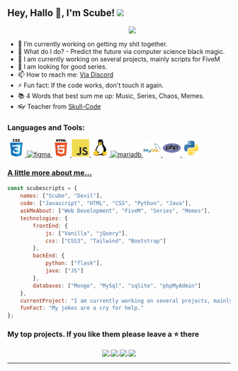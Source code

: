 <h2>Hey, Hallo 🤗, I'm Scube! <img src="https://media.giphy.com/media/mGcNjsfWAjY5AEZNw6/giphy.gif" width="50"></h2> <img align='right' src="https://media.giphy.com/media/M9gbBd9nbDrOTu1Mqx/giphy.gif" width="230"> 
<br/>

- 🔭 I’m currently working on getting my shit together.
- 🔮 What do I do? - Predict the future via computer science black magic.
- 🌱 I am currently working on several projects, mainly scripts for FiveM
- 👯 I am looking for good series.
- 📫 How to reach me: [Via Discord](https://discord.gg/Mqgewse3Yc)
- ⚡ Fun fact: If the code works, don't touch it again.
- 📚 4 Words that best sum me up: Music, Series, Chaos, Memes.
- 👓 Teacher from [Skull-Code](https://github.com/Skull-Code)

</p>
<h3 align="left">Languages and Tools:</h3>
<p align="left"> <a href="https://www.w3schools.com/css/" target="_blank" rel="noreferrer"> <img src="https://raw.githubusercontent.com/devicons/devicon/master/icons/css3/css3-original-wordmark.svg" alt="css3" width="40" height="40"/> </a> <a href="https://www.figma.com/" target="_blank" rel="noreferrer"> <img src="https://www.vectorlogo.zone/logos/figma/figma-icon.svg" alt="figma" width="40" height="40"/> </a> <a href="https://www.w3.org/html/" target="_blank" rel="noreferrer"> <img src="https://raw.githubusercontent.com/devicons/devicon/master/icons/html5/html5-original-wordmark.svg" alt="html5" width="40" height="40"/> </a> <a href="https://developer.mozilla.org/en-US/docs/Web/JavaScript" target="_blank" rel="noreferrer"> <img src="https://raw.githubusercontent.com/devicons/devicon/master/icons/javascript/javascript-original.svg" alt="javascript" width="40" height="40"/> </a> <a href="https://www.linux.org/" target="_blank" rel="noreferrer"> <img src="https://raw.githubusercontent.com/devicons/devicon/master/icons/linux/linux-original.svg" alt="linux" width="40" height="40"/> </a> <a href="https://mariadb.org/" target="_blank" rel="noreferrer"> <img src="https://www.vectorlogo.zone/logos/mariadb/mariadb-icon.svg" alt="mariadb" width="40" height="40"/> </a> <a href="https://www.mysql.com/" target="_blank" rel="noreferrer"> <img src="https://raw.githubusercontent.com/devicons/devicon/master/icons/mysql/mysql-original-wordmark.svg" alt="mysql" width="40" height="40"/> </a> <a href="https://www.php.net" target="_blank" rel="noreferrer"> <img src="https://raw.githubusercontent.com/devicons/devicon/master/icons/php/php-original.svg" alt="php" width="40" height="40"/> </a> <a href="https://www.python.org" target="_blank" rel="noreferrer"> <img src="https://raw.githubusercontent.com/devicons/devicon/master/icons/python/python-original.svg" alt="python" width="40" height="40"/> 


### A little more about me...  

```javascript
const scubescripts = {
    names: ["Scube", "Devil"],
    code: ["Javascript", "HTML", "CSS", "Python", "Java"],
    askMeAbout: ["Web Development", "FiveM", "Series", "Memes"],
    technologies: {
        frontEnd: {
            js: ["Vanilla", "jQuery"],
            css: ["CSS3", "Tailwind", "Bootstrap"]
        },
        backEnd: {
            python: ["flask"],
            java: ["JS"]
        },
        databases: ["Mongo", "MySql", "sqlite", "phpMyAdmin"]
    },
    currentProject: "I am currently working on several projects, mainly scripts for FiveM",
    funFact: "My jokes are a cry for help."
};
```

### My top projects. If you like them please leave a ⭐ there

<p align="center">
  <a href="https://github.com/ScubeScripts/sc_hud">
    <img align="center" src="https://github-readme-stats.vercel.app/api/pin/?username=scubescripts&repo=sc_hud" />
  </a>
  <a href="https://github.com/ScubeScripts/sc_animatedNPC">
    <img align="center" src="https://github-readme-stats.vercel.app/api/pin/?username=scubescripts&repo=sc_animatedNPC" />
  </a>
  <a href="https://github.com/ScubeScripts/jsfour-idcard">
    <img align="center" src="https://github-readme-stats.vercel.app/api/pin/?username=scubescripts&repo=jsfour-idcard" />
  </a>
  <a href="https://github.com/ScubeScripts/sc_phonetax">
    <img align="center" src="https://github-readme-stats.vercel.app/api/pin/?username=scubescripts&repo=sc_phonetax" />
  </a>


---


